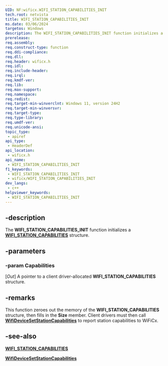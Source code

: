 ```yaml
---
UID: NF:wificx.WIFI_STATION_CAPABILITIES_INIT
tech.root: netvista
title: WIFI_STATION_CAPABILITIES_INIT
ms.date: 03/06/2024
targetos: Windows
description: The WIFI_STATION_CAPABILITIES_INIT function initializes a WIFI_STATION_CAPABILITIES structure.
prerelease: 
req.assembly: 
req.construct-type: function
req.ddi-compliance: 
req.dll: 
req.header: wificx.h
req.idl: 
req.include-header: 
req.irql: 
req.kmdf-ver: 
req.lib: 
req.max-support: 
req.namespace: 
req.redist: 
req.target-min-winverclnt: Windows 11, version 24H2
req.target-min-winversvr: 
req.target-type: 
req.type-library: 
req.umdf-ver: 
req.unicode-ansi: 
topic_type:
 - apiref
api_type:
 - HeaderDef
api_location:
 - wificx.h
api_name:
 - WIFI_STATION_CAPABILITIES_INIT
f1_keywords:
 - WIFI_STATION_CAPABILITIES_INIT
 - wificx/WIFI_STATION_CAPABILITIES_INIT
dev_langs:
 - c++
helpviewer_keywords:
 - WIFI_STATION_CAPABILITIES_INIT
---
```


## -description

The **WIFI_STATION_CAPABILITIES_INIT** function initializes a [**WIFI_STATION_CAPABILITIES**](ns-wificx-wifi_station_capabilities.md) structure.

## -parameters

### -param Capabilities

[_Out_] A pointer to a client driver-allocated **WIFI_STATION_CAPABILITIES** structure.

## -remarks

This function zeroes out the memory of the **WIFI_STATION_CAPABILITIES** structure, then fills in the **Size** member. Client drivers must then call [**WifiDeviceSetStationCapabilities**](nf-wificx-wifidevicesetstationcapabilities.md) to report station capabilities to WiFiCx.

## -see-also

[**WIFI_STATION_CAPABILITIES**](ns-wificx-wifi_station_capabilities.md)

[**WifiDeviceSetStationCapabilities**](nf-wificx-wifidevicesetstationcapabilities.md)

